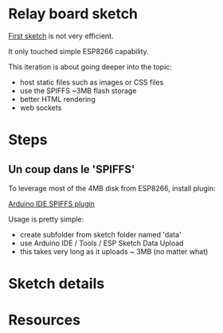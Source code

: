 
# Relay board sketch

[First sketch](/iterations/3-relay-board-sketch.md) is not very efficient.

It only touched simple ESP8266 capability.

This iteration is about going deeper into the topic:
- host static files such as images or CSS files
- use the SPIFFS ~3MB flash storage
- better HTML rendering
- web sockets


# Steps

## Un coup dans le 'SPIFFS'

To leverage most of the 4MB disk from ESP8266, install plugin:

[Arduino IDE SPIFFS plugin](https://github.com/esp8266/arduino-esp8266fs-plugin)


Usage is pretty simple:
- create subfolder from sketch folder named 'data'
- use Arduino IDE / Tools / ESP Sketch Data Upload
- this takes very long as it uploads ~ 3MB (no matter what)


# Sketch details





# Resources


